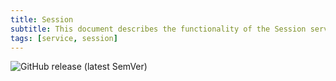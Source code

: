 ```yaml
---
title: Session
subtitle: This document describes the functionality of the Session service
tags: [service, session]
---
```


![GitHub release (latest SemVer)](https://img.shields.io/github/v/release/q-assistant/sessions?sort=semver&style=for-the-badge)  
